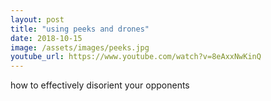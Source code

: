 ```yaml
---
layout: post
title: "using peeks and drones"
date: 2018-10-15
image: /assets/images/peeks.jpg
youtube_url: https://www.youtube.com/watch?v=8eAxxNwKinQ
---
```


how to effectively disorient your opponents
